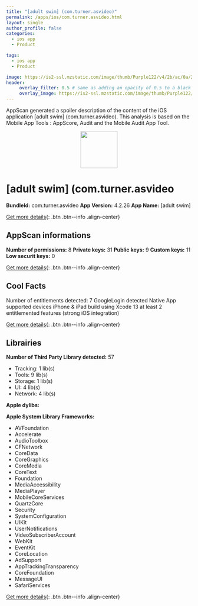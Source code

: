 ```yaml
---
title: "[adult swim] (com.turner.asvideo)"
permalink: /apps/ios/com.turner.asvideo.html
layout: single
author_profile: false
categories: 
  - ios app 
  - Product 

tags: 
  - ios app 
  - Product 

image: https://is2-ssl.mzstatic.com/image/thumb/Purple122/v4/2b/ac/0a/2bac0ae6-6a35-5993-9214-bce4e8fb2a18/AppIcon-0-1x_U007emarketing-0-10-0-85-220.png/512x512bb.jpg
header: 
     overlay_filter: 0.5 # same as adding an opacity of 0.5 to a black background
     overlay_image: https://is2-ssl.mzstatic.com/image/thumb/Purple122/v4/2b/ac/0a/2bac0ae6-6a35-5993-9214-bce4e8fb2a18/AppIcon-0-1x_U007emarketing-0-10-0-85-220.png/512x512bb.jpg
---
```

AppScan generated a spoiler description of the content of the iOS application [adult swim] (com.turner.asvideo). This analysis is based on the Mobile App Tools : AppScore, Audit and the Mobile Audit App Tool.

  
  
<div style="text-align: center;"><img src="https://is2-ssl.mzstatic.com/image/thumb/Purple122/v4/2b/ac/0a/2bac0ae6-6a35-5993-9214-bce4e8fb2a18/AppIcon-0-1x_U007emarketing-0-10-0-85-220.png/512x512bb.jpg" width="100" height="100"></div>  
  
# [adult swim] (com.turner.asvideo

**BundleId:** com.turner.asvideo
**App Version:** 4.2.26
**App Name:** [adult swim]


[Get more details](/pricing.html){: .btn .btn--info .align-center}  
  
## AppScan informations 

**Number of permissions:** 8
**Private keys:** 31
**Public keys:** 9
**Custom keys:** 11
**Low securit keys:** 0
  
[Get more details](/pricing.html){: .btn .btn--info .align-center}

## Cool Facts

Number of entitlements detected: 7
GoogleLogin detected
Native App
supported devices iPhone & iPad
build using Xcode 13
at least 2 entitlemented features (strong iOS integration)
  
[Get more details](/pricing.html){: .btn .btn--info .align-center}

## Librairies 
**Number of Third Party Library detected:** 57
- Tracking: 1 lib(s)
- Tools: 9 lib(s)
- Storage: 1 lib(s)
- UI: 4 lib(s)
- Network: 4 lib(s)

**Apple dylibs:**


**Apple System Library Frameworks:**
- AVFoundation
- Accelerate
- AudioToolbox
- CFNetwork
- CoreData
- CoreGraphics
- CoreMedia
- CoreText
- Foundation
- MediaAccessibility
- MediaPlayer
- MobileCoreServices
- QuartzCore
- Security
- SystemConfiguration
- UIKit
- UserNotifications
- VideoSubscriberAccount
- WebKit
- EventKit
- CoreLocation
- AdSupport
- AppTrackingTransparency
- CoreFoundation
- MessageUI
- SafariServices


  
[Get more details](/pricing.html){: .btn .btn--info .align-center}

